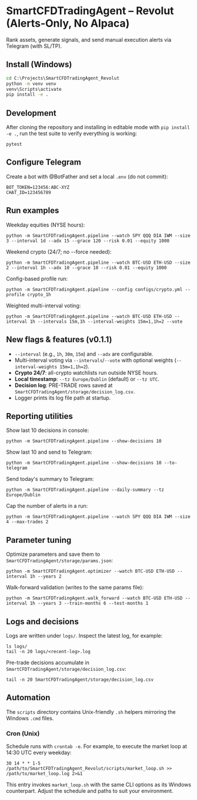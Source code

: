 # SmartCFDTradingAgent – Revolut (Alerts-Only, No Alpaca)

Rank assets, generate signals, and send manual execution alerts via Telegram (with SL/TP).

## Install (Windows)

```bat
cd C:\Projects\SmartCFDTradingAgent_Revolut
python -m venv venv
venv\Scripts\activate
pip install -e .
```

## Development

After cloning the repository and installing in editable mode with `pip install -e .`,
run the test suite to verify everything is working:

```
pytest
```

## Configure Telegram
Create a bot with @BotFather and set a local `.env` (do not commit):
```
BOT_TOKEN=123456:ABC-XYZ
CHAT_ID=123456789
```

## Run examples
Weekday equities (NYSE hours):
```
python -m SmartCFDTradingAgent.pipeline --watch SPY QQQ DIA IWM --size 3 --interval 1d --adx 15 --grace 120 --risk 0.01 --equity 1000
```
Weekend crypto (24/7; no --force needed):
```
python -m SmartCFDTradingAgent.pipeline --watch BTC-USD ETH-USD --size 2 --interval 1h --adx 10 --grace 10 --risk 0.01 --equity 1000
```
Config-based profile run:
```
python -m SmartCFDTradingAgent.pipeline --config configs/crypto.yml --profile crypto_1h
```

Weighted multi-interval voting:
```
python -m SmartCFDTradingAgent.pipeline --watch BTC-USD ETH-USD --interval 1h --intervals 15m,1h --interval-weights 15m=1,1h=2 --vote
```

## New flags & features (v0.1.1)
- `--interval` (e.g., `1h`, `30m`, `15m`) and `--adx` are configurable.
- Multi-interval voting via `--intervals`/`--vote` with optional weights
  (`--interval-weights 15m=1,1h=2`).
- **Crypto 24/7**: all-crypto watchlists run outside NYSE hours.
- **Local timestamp**: `--tz Europe/Dublin` (default) or `--tz UTC`.
- **Decision log**: PRE-TRADE rows saved at `SmartCFDTradingAgent/storage/decision_log.csv`.
- Logger prints its log file path at startup.

## Reporting utilities
Show last 10 decisions in console:
```
python -m SmartCFDTradingAgent.pipeline --show-decisions 10
```
Show last 10 and send to Telegram:
```
python -m SmartCFDTradingAgent.pipeline --show-decisions 10 --to-telegram
```
Send today's summary to Telegram:
```
python -m SmartCFDTradingAgent.pipeline --daily-summary --tz Europe/Dublin
```
Cap the number of alerts in a run:
```
python -m SmartCFDTradingAgent.pipeline --watch SPY QQQ DIA IWM --size 4 --max-trades 2
```

## Parameter tuning
Optimize parameters and save them to `SmartCFDTradingAgent/storage/params.json`:
```
python -m SmartCFDTradingAgent.optimizer --watch BTC-USD ETH-USD --interval 1h --years 2
```
Walk-forward validation (writes to the same params file):
```
python -m SmartCFDTradingAgent.walk_forward --watch BTC-USD ETH-USD --interval 1h --years 3 --train-months 6 --test-months 1
```

## Logs and decisions
Logs are written under `logs/`. Inspect the latest log, for example:
```
ls logs/
tail -n 20 logs/<recent-log>.log
```
Pre-trade decisions accumulate in `SmartCFDTradingAgent/storage/decision_log.csv`:
```
tail -n 20 SmartCFDTradingAgent/storage/decision_log.csv
```

## Automation

The `scripts` directory contains Unix-friendly `.sh` helpers mirroring the Windows `.cmd` files.

### Cron (Unix)
Schedule runs with `crontab -e`. For example, to execute the market loop at 14:30 UTC every weekday:

```
30 14 * * 1-5 /path/to/SmartCFDTradingAgent_Revolut/scripts/market_loop.sh >> /path/to/market_loop.log 2>&1
```

This entry invokes `market_loop.sh` with the same CLI options as its Windows counterpart. Adjust the schedule and paths to suit your environment.

